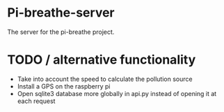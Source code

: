 # Pi-breathe-server
The server for the pi-breathe project.

# TODO / alternative functionality
* Take into account the speed to calculate the pollution source
* Install a GPS on the raspberry pi
* Open sqlite3 database more globally in api.py instead of opening it at each
  request
